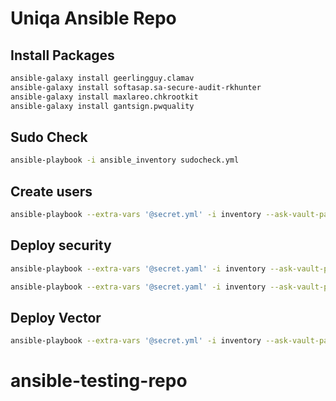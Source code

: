 # Uniqa Ansible Repo
## Install Packages

```bash
ansible-galaxy install geerlingguy.clamav
ansible-galaxy install softasap.sa-secure-audit-rkhunter
ansible-galaxy install maxlareo.chkrootkit
ansible-galaxy install gantsign.pwquality
```

## Sudo Check

```bash
ansible-playbook -i ansible_inventory sudocheck.yml
```

## Create users

```bash
ansible-playbook --extra-vars '@secret.yml' -i inventory --ask-vault-pass create-users.yml
```

## Deploy security

```bash
ansible-playbook --extra-vars '@secret.yaml' -i inventory --ask-vault-pass ansible-server-security.yaml
```

```bash
ansible-playbook --extra-vars '@secret.yaml' -i inventory --ask-vault-pass ansible-server-antivirusscan.ansible.yml
```

## Deploy Vector

```bash
ansible-playbook --extra-vars '@secret.yml' -i inventory --ask-vault-pass vector.yaml
```
# ansible-testing-repo
